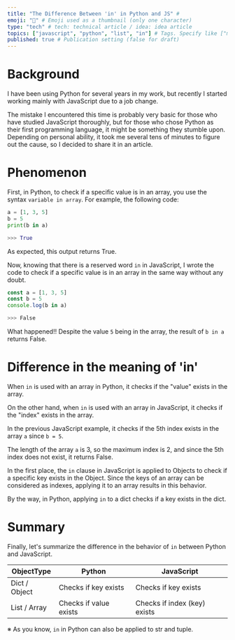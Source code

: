 ```yaml
---
title: "The Difference Between 'in' in Python and JS" # 
emoji: "🐬" # Emoji used as a thumbnail (only one character)
type: "tech" # tech: technical article / idea: idea article
topics: ["javascript", "python", "list", "in"] # Tags. Specify like ["markdown", "rust", "aws"]
published: true # Publication setting (false for draft)
---
```


# Background

I have been using Python for several years in my work, but recently I started working mainly with JavaScript due to a job change.

The mistake I encountered this time is probably very basic for those who have studied JavaScript thoroughly, but for those who chose Python as their first programming language, it might be something they stumble upon. Depending on personal ability, it took me several tens of minutes to figure out the cause, so I decided to share it in an article.

# Phenomenon

First, in Python, to check if a specific value is in an array, you use the syntax `variable in array`. For example, the following code:

```py
a = [1, 3, 5]
b = 5
print(b in a)

>>> True
```
As expected, this output returns True.

Now, knowing that there is a reserved word `in` in JavaScript, I wrote the code to check if a specific value is in an array in the same way without any doubt.

```js
const a = [1, 3, 5]
const b = 5
console.log(b in a)

>>> False
```

What happened!!
Despite the value `5` being in the array, the result of `b in a` returns False.

# Difference in the meaning of 'in'

When `in` is used with an array in Python, it checks if the "value" exists in the array.

On the other hand, when `in` is used with an array in JavaScript, it checks if the "index" exists in the array.

In the previous JavaScript example, it checks if the 5th index exists in the array `a` since `b = 5`.

The length of the array `a` is 3, so the maximum index is 2, and since the 5th index does not exist, it returns False.

In the first place, the `in` clause in JavaScript is applied to Objects to check if a specific key exists in the Object.
Since the keys of an array can be considered as indexes, applying it to an array results in this behavior.

By the way, in Python, applying `in` to a dict checks if a key exists in the dict.

# Summary
Finally, let's summarize the difference in the behavior of `in` between Python and JavaScript.

| ObjectType | Python | JavaScript |
| --- | --- | --- |
| Dict / Object | Checks if key exists | Checks if key exists |
| List / Array | Checks if value exists | Checks if index (key) exists |

※ As you know, `in` in Python can also be applied to str and tuple.
